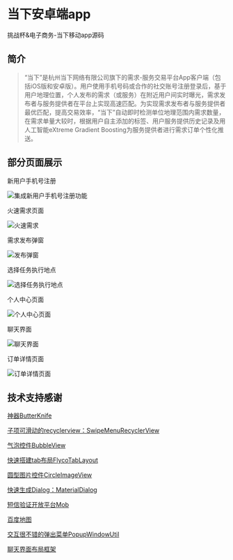 # 当下安卓端app

挑战杯&amp;电子商务-当下移动app源码
## 简介
> “当下”是杭州当下网络有限公司旗下的需求-服务交易平台App客户端（包括iOS版和安卓版）。用户使用手机号码或合作的社交账号注册登录后，基于用户地理位置，个人发布的需求（或服务）在附近用户间实时曝光，需求发布者与服务提供者在平台上实现高速匹配。为实现需求发布者与服务提供者最优匹配，提高交易效率，“当下”自动即时检测单位地理范围内需求数量，在需求单量大较时，根据用户自主添加的标签、用户服务提供历史记录及用人工智能eXtreme Gradient Boosting为服务提供者进行需求订单个性化推送。

## 部分页面展示
新用户手机号注册  

![集成新用户手机号注册功能][1]

火速需求页面

![火速需求][2]

需求发布弹窗

![发布弹窗][3]

选择任务执行地点

![选择任务执行地点][4]

个人中心页面

![个人中心页面][5]

聊天界面

![聊天界面][6]

订单详情页面

![订单详情页面][7]



## 技术支持感谢
[神器ButterKnife][8]

[子项可滑动的recyclerview：SwipeMenuRecyclerView][9]

[气泡控件BubbleView][10]

[快速搭建tab布局FlycoTabLayout][11]

[圆型图片控件CircleImageView][12]

[快速生成Dialog：MaterialDialog][13]

[短信验证开放平台Mob][14]

[百度地图][15]

[交互很不错的弹出菜单PopupWindowUtil][16]

[聊天界面布局框架][17]


  [1]: https://github.com/huahuasmaster/dangxia/blob/master/app/imgs/Screenshot_20180307-122956__0.jpg "Screenshot_20180307-122956__01"
  [2]: https://github.com/huahuasmaster/dangxia/blob/master/app/imgs/Screenshot_20180307-144929.jpg
  [3]: https://github.com/huahuasmaster/dangxia/blob/master/app/imgs/Screenshot_20180307-144956.jpg
  [4]: https://github.com/huahuasmaster/dangxia/blob/master/app/imgs/Screenshot_20180307-145010.jpg
  [5]: https://github.com/huahuasmaster/dangxia/blob/master/app/imgs/Screenshot_20180307-145019.jpg
  [6]: https://github.com/huahuasmaster/dangxia/blob/master/app/imgs/Screenshot_20180307-145044.jpg
  [7]: https://github.com/huahuasmaster/dangxia/blob/master/app/imgs/Screenshot_20180307-145254.jpg
  [8]: https://github.com/JakeWharton/butterknife
  [9]: https://github.com/AItsuki/SwipeMenuRecyclerView
  [10]: https://github.com/lguipeng/BubbleView
  [11]: https://github.com/H07000223/FlycoTabLayout
  [12]: https://github.com/hdodenhof/CircleImageView
  [13]: https://github.com/afollestad/material-dialogs
  [14]: http://sms.mob.com/
  [15]: http://lbsyun.baidu.com/index.php?title=androidsdk
  [16]: http://www.jianshu.com/p/65fe71f7f651
  [17]: http://www.jianshu.com/p/4fc79094cc85
